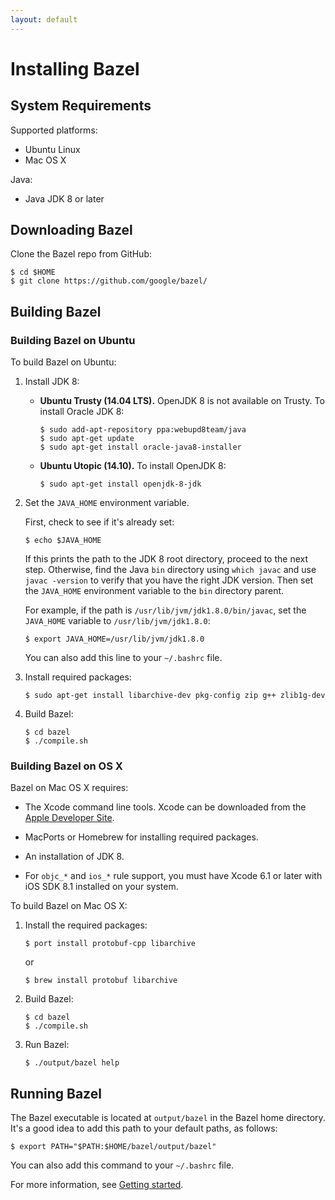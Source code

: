```yaml
---
layout: default
---
```


# Installing Bazel

## System Requirements

Supported platforms:

*   Ubuntu Linux
*   Mac OS X

Java:

*   Java JDK 8 or later

## Downloading Bazel

Clone the Bazel repo from GitHub:

```
$ cd $HOME
$ git clone https://github.com/google/bazel/
```

## Building Bazel

### Building Bazel on Ubuntu

To build Bazel on Ubuntu:

1.  Install JDK 8:

    *   **Ubuntu Trusty (14.04 LTS).** OpenJDK 8 is not available on Trusty. To
        install Oracle JDK 8:

        ```
        $ sudo add-apt-repository ppa:webupd8team/java
        $ sudo apt-get update
        $ sudo apt-get install oracle-java8-installer
        ```

    *   **Ubuntu Utopic (14.10).** To install OpenJDK 8:

        ```
        $ sudo apt-get install openjdk-8-jdk
        ```

2.  Set the `JAVA_HOME` environment variable.

    First, check to see if it's already set:

    ```
    $ echo $JAVA_HOME
    ```

    If this prints the path to the JDK 8 root directory, proceed to the next
    step. Otherwise, find the Java `bin` directory using `which javac` and use
    `javac -version` to verify that you have the right JDK version. Then set
    the `JAVA_HOME` environment variable to the `bin` directory parent.

    For example, if the path is `/usr/lib/jvm/jdk1.8.0/bin/javac`, set the
    `JAVA_HOME` variable to `/usr/lib/jvm/jdk1.8.0`:

    ```
    $ export JAVA_HOME=/usr/lib/jvm/jdk1.8.0
    ```

    You can also add this line to your `~/.bashrc` file.

3.  Install required packages:

    ```
    $ sudo apt-get install libarchive-dev pkg-config zip g++ zlib1g-dev
    ```

4.  Build Bazel:

    ```
    $ cd bazel
    $ ./compile.sh
    ```

### Building Bazel on OS X

Bazel on Mac OS X requires:

*   The Xcode command line tools. Xcode can be downloaded from the
    [Apple Developer Site](https://developer.apple.com/xcode/downloads/).

*   MacPorts or Homebrew for installing required packages.

*   An installation of JDK 8.

*   For `objc_*` and `ios_*` rule support, you must have Xcode 6.1 or later with
    iOS SDK 8.1 installed on your system.

To build Bazel on Mac OS X:

1.  Install the required packages:

    ```
    $ port install protobuf-cpp libarchive
    ```

    or

    ```
    $ brew install protobuf libarchive
    ```

2. Build Bazel:

   ```
   $ cd bazel
   $ ./compile.sh
   ```

3. Run Bazel:

   ```
   $ ./output/bazel help
   ```

## Running Bazel

The Bazel executable is located at `output/bazel` in the Bazel home directory.
It's a good idea to add this path to your default paths, as follows:

```
$ export PATH="$PATH:$HOME/bazel/output/bazel"
```

You can also add this command to your `~/.bashrc` file.

For more information, see [Getting started](getting-started.html).
